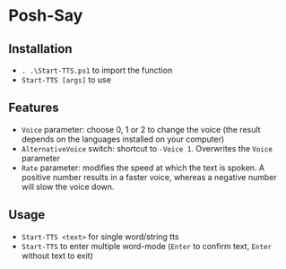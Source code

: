 # Posh-Say

## Installation
- `. .\Start-TTS.ps1` to import the function
- `Start-TTS [args]` to use

## Features
- `Voice` parameter: choose 0, 1 or 2 to change the voice (the result depends on the languages installed on your computer)
- `AlternativeVoice` switch: shortcut to `-Voice 1`. Overwrites the `Voice` parameter
- `Rate` parameter: modifies the speed at which the text is spoken. A positive number results in a faster voice, whereas a negative number will slow the voice down.

## Usage
- `Start-TTS <text>` for single word/string tts
- `Start-TTS` to enter multiple word-mode (`Enter` to confirm text, `Enter` without text to exit)
